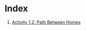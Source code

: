 # Index
1. [Activity 1.2: Path Between Homes](https://kelannen.github.io/Agent_Based_Modeling/Activity_1.2/Activity_1.2)
